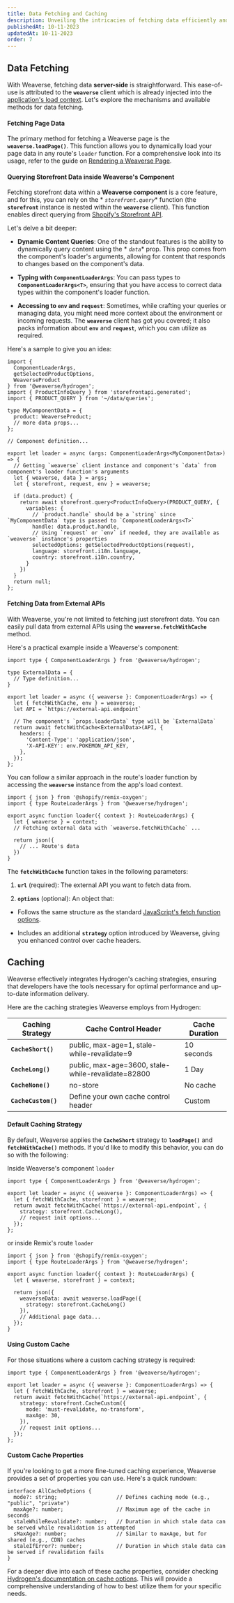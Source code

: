```yaml
---
title: Data Fetching and Caching
description: Unveiling the intricacies of fetching data efficiently and caching strategies with Weaverse.
publishedAt: 10-11-2023
updatedAt: 10-11-2023
order: 7
---
```


Data Fetching
-------------

With Weaverse, fetching data **server-side** is straightforward. This ease-of-use is attributed to the **`weaverse`**
client which is already injected into
the [application's load context](https://weaverse.io/docs/guides/8321058-project-structure#base-files-explained). Let's
explore the mechanisms and available methods for data fetching.

#### Fetching Page Data

The primary method for fetching a Weaverse page is the **`weaverse.loadPage()`**. This function allows you to
dynamically load your page data in any route's `loader` function. For a comprehensive look into its usage, refer to the
guide
on [Rendering a Weaverse Page](/docs/guides/rendering-page#fetching-page-data).

#### Querying Storefront Data inside Weaverse's Component

Fetching storefront data within a **Weaverse component** is a core feature, and for this, you can rely on the *
*`storefront.query`** function (the **`storefront`** instance is nested within the **`weaverse`** client). This function
enables direct querying from [Shopify's Storefront API](https://shopify.dev/docs/api/storefront).

Let's delve a bit deeper:

* **Dynamic Content Queries**: One of the standout features is the ability to dynamically query content using the *
  *`data`** prop. This prop comes from the component's loader's arguments, allowing for content that responds to changes
  based on the component's data.

* **Typing with `ComponentLoaderArgs`**: You can pass types to **`ComponentLoaderArgs<T>`**, ensuring that you have
  access to correct data types within the component's loader function.

* **Accessing to `env` and `request`**: Sometimes, while crafting your queries or managing data, you might need more
  context about the environment or incoming requests. The **`weaverse`** client has got you covered; it also packs
  information about **`env`** and **`request`**, which you can utilize as required.

Here's a sample to give you an idea:

```tsx
import {
  ComponentLoaderArgs,
  getSelectedProductOptions,
  WeaverseProduct
} from '@weaverse/hydrogen';
import { ProductInfoQuery } from 'storefrontapi.generated';
import { PRODUCT_QUERY } from '~/data/queries';

type MyComponentData = {
  product: WeaverseProduct;
  // more data props...
};

// Component definition...

export let loader = async (args: ComponentLoaderArgs<MyComponentData>) => {
  // Getting `weaverse` client instance and component's `data` from component's loader function's arguments
  let { weaverse, data } = args;
  let { storefront, request, env } = weaverse;

  if (data.product) {
    return await storefront.query<ProductInfoQuery>(PRODUCT_QUERY, {
      variables: {
        // `product.handle` should be a `string` since `MyComponentData` type is passed to `ComponentLoaderArgs<T>`
        handle: data.product.handle,
        // Using `request` or `env` if needed, they are available as `weaverse` instance's properties
        selectedOptions: getSelectedProductOptions(request),
        language: storefront.i18n.language,
        country: storefront.i18n.country,
      }
    })
  }
  return null;
};
```

#### Fetching Data from External APIs

With Weaverse, you're not limited to fetching just storefront data. You can easily pull data from external APIs using
the **`weaverse.fetchWithCache`** method.

Here's a practical example inside a Weaverse's component:

```tsx
import type { ComponentLoaderArgs } from '@weaverse/hydrogen';

type ExternalData = {
  // Type definition...
}

export let loader = async ({ weaverse }: ComponentLoaderArgs) => {
  let { fetchWithCache, env } = weaverse;
  let API = `https://external-api.endpoint`

  // The component's `props.loaderData` type will be `ExternalData`
  return await fetchWithCache<ExternalData>(API, {
    headers: {
      'Content-Type': 'application/json',
      'X-API-KEY': env.POKEMON_API_KEY,
    },
  });
};
```

You can follow a similar approach in the route's loader function by accessing the **`weaverse`** instance from the app's
load context.

```tsx
import { json } from '@shopify/remix-oxygen';
import { type RouteLoaderArgs } from '@weaverse/hydrogen';

export async function loader({ context }: RouteLoaderArgs) {
  let { weaverse } = context;
  // Fetching external data with `weaverse.fetchWithCache` ...

  return json({
    // ... Route's data
  })
}
```

The **`fetchWithCache`** function takes in the following parameters:

1. **`url`** (required): The external API you want to fetch data from.

2. **`options`** (optional): An object that:

* Follows the same structure as the
  standard [JavaScript's fetch function options](https://developer.mozilla.org/en-US/docs/Web/API/fetch#options).

* Includes an additional **`strategy`** option introduced by Weaverse, giving you enhanced control over cache headers.

Caching
-------

Weaverse effectively integrates Hydrogen's caching strategies, ensuring that developers have the tools necessary for
optimal performance and up-to-date information delivery.

Here are the caching strategies Weaverse employs from Hydrogen:

| Caching Strategy    | Cache Control Header                               | Cache Duration |
|---------------------|----------------------------------------------------|----------------|
| **`CacheShort()`**  | public, max-age=1, stale-while-revalidate=9        | 10 seconds     |
| **`CacheLong()`**   | public, max-age=3600, stale-while-revalidate=82800 | 1 Day          |
| **`CacheNone()`**   | no-store                                           | No cache       |
| **`CacheCustom()`** | Define your own cache control header               | Custom         |

#### Default Caching Strategy

By default, Weaverse applies the **`CacheShort`** strategy to **`loadPage()`** and **`fetchWithCache()`** methods. If
you'd like to modify this behavior, you can do so with the following:

Inside Weaverse's component `loader`

```tsx
import type { ComponentLoaderArgs } from '@weaverse/hydrogen';

export let loader = async ({ weaverse }: ComponentLoaderArgs) => {
  let { fetchWithCache, storefront } = weaverse;
  return await fetchWithCache(`https://external-api.endpoint`, {
    strategy: storefront.CacheLong(),
    // request init options...
  });
};
```

or inside Remix's route `loader`

```tsx
import { json } from '@shopify/remix-oxygen';
import { type RouteLoaderArgs } from '@weaverse/hydrogen';

export async function loader({ context }: RouteLoaderArgs) {
  let { weaverse, storefront } = context;

  return json({
    weaverseData: await weaverse.loadPage({
      strategy: storefront.CacheLong()
    }),
    // Additional page data...
  });
}
```

#### Using Custom Cache

For those situations where a custom caching strategy is required:

```tsx
import type { ComponentLoaderArgs } from '@weaverse/hydrogen';

export let loader = async ({ weaverse }: ComponentLoaderArgs) => {
  let { fetchWithCache, storefront } = weaverse;
  return await fetchWithCache(`https://external-api.endpoint`, {
    strategy: storefront.CacheCustom({
      mode: 'must-revalidate, no-transform',
      maxAge: 30,
    }),
    // request init options...
  });
};
```

#### Custom Cache Properties

If you're looking to get a more fine-tuned caching experience, Weaverse provides a set of properties you can use. Here's
a quick rundown:

```tsx
interface AllCacheOptions {
  mode?: string;                   // Defines caching mode (e.g., "public", "private")
  maxAge?: number;                 // Maximum age of the cache in seconds
  staleWhileRevalidate?: number;   // Duration in which stale data can be served while revalidation is attempted
  sMaxAge?: number;                // Similar to maxAge, but for shared (e.g., CDN) caches
  staleIfError?: number;           // Duration in which stale data can be served if revalidation fails
}
```

For a deeper dive into each of these cache properties, consider
checking [Hydrogen's documentation on cache options](https://shopify.dev/docs/custom-storefronts/hydrogen/data-fetching/cache#cache-options).
This will provide a comprehensive understanding of how to best utilize them for your specific needs.